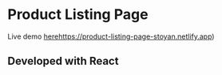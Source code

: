 # Product Listing Page

Live demo [here](https://product-listing-page-stoyan.netlify.app)https://product-listing-page-stoyan.netlify.app)

## Developed with React
